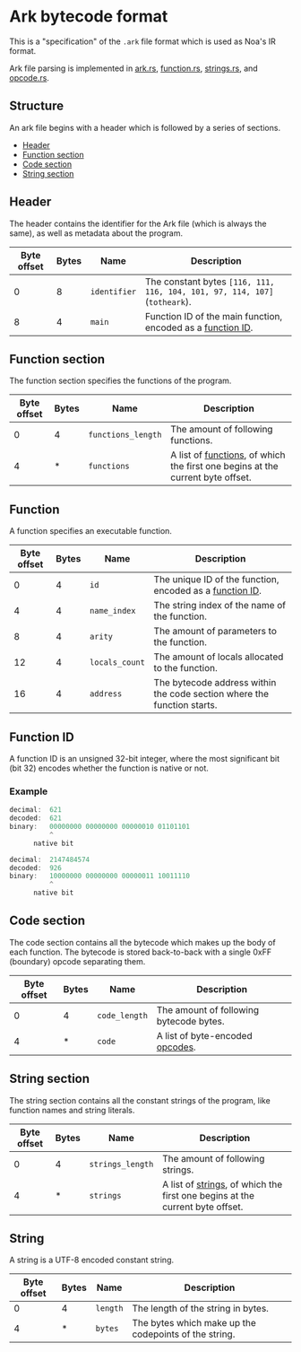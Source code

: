 # Ark bytecode format

This is a "specification" of the `.ark` file format which is used as Noa's IR format.

Ark file parsing is implemented in [ark.rs](/src/runtime/src/ark.rs), [function.rs](/src/runtime/src/runtime/function.rs), [strings.rs](/src/runtime/src/runtime/strings.rs), and [opcode.rs](/src/runtime/src/runtime/opcode.rs).

## Structure

An ark file begins with a header which is followed by a series of sections.

- [Header](#header)
- [Function section](#function-section)
- [Code section](#code-section)
- [String section](#string-section)

## Header

The header contains the identifier for the Ark file (which is always the same), as well as metadata about the program.

| Byte offset | Bytes | Name | Description |
|-------------|-------|------|-------------|
| 0 | 8 | `identifier` | The constant bytes `[116, 111, 116, 104, 101, 97, 114, 107]` (`totheark`). |
| 8 | 4 | `main` | Function ID of the main function, encoded as a [function ID](#function-id). |

## Function section

The function section specifies the functions of the program.

| Byte offset | Bytes | Name | Description |
|-------------|-------|------|-------------|
| 0 | 4 | `functions_length` | The amount of following functions. |
| 4 | * | `functions` | A list of [functions](#function), of which the first one begins at the current byte offset. |

## Function

A function specifies an executable function.

| Byte offset | Bytes | Name | Description |
|-------------|-------|------|-------------|
| 0 | 4 | `id` | The unique ID of the function, encoded as a [function ID](#function-id). |
| 4 | 4 | `name_index` | The string index of the name of the function. |
| 8 | 4 | `arity` | The amount of parameters to the function. |
| 12 | 4 | `locals_count` | The amount of locals allocated to the function. |
| 16 | 4 | `address` | The bytecode address within the code section where the function starts. |

## Function ID

A function ID is an unsigned 32-bit integer, where the most significant bit (bit 32) encodes whether the function is native or not.

### Example

```c
decimal:  621
decoded:  621
binary:   00000000 00000000 00000010 01101101
          ^
      native bit

decimal:  2147484574
decoded:  926
binary:   10000000 00000000 00000011 10011110
          ^
      native bit
```

## Code section

The code section contains all the bytecode which makes up the body of each function. The bytecode is stored back-to-back with a single 0xFF (boundary) opcode separating them.

| Byte offset | Bytes | Name | Description |
|-------------|-------|------|-------------|
| 0 | 4 | `code_length` | The amount of following bytecode bytes. |
| 4 | * | `code` | A list of byte-encoded [opcodes](./opcodes.md). |

## String section

The string section contains all the constant strings of the program, like function names and string literals.

| Byte offset | Bytes | Name | Description |
|-------------|-------|------|-------------|
| 0 | 4 | `strings_length` | The amount of following strings. |
| 4 | * | `strings` | A list of [strings](#string), of which the first one begins at the current byte offset. |

## String

A string is a UTF-8 encoded constant string.

| Byte offset | Bytes | Name | Description |
|-------------|-------|------|-------------|
| 0 | 4 | `length` | The length of the string in bytes. |
| 4 | * | `bytes` | The bytes which make up the codepoints of the string. |
